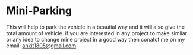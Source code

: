# Mini-Parking
This will help to park the vehicle in a beautial way and it will also give the total amount of vehicle.
if you are interested in any project to make similar or any idea to change mine project in a good way then conatct me on my email: ankit1805@gmail.com
